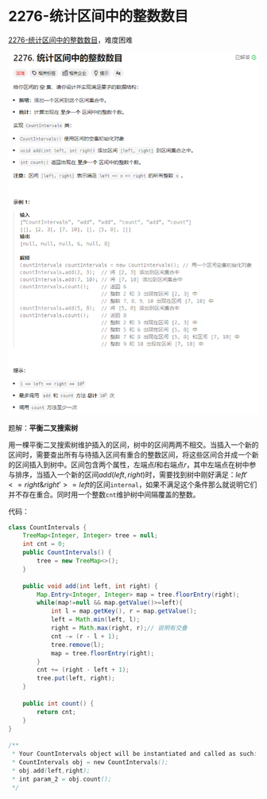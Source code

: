 # 2276-统计区间中的整数数目

[2276-统计区间中的整数数目](https://leetcode.cn/problems/count-integers-in-intervals/description/?envType=daily-question&envId=2023-12-16)，难度困难

![image-20231216234457772](https://raw.githubusercontent.com/lqyspace/mypic/master/PicBed202312162344805.png)

题解：**平衡二叉搜索树**

用一棵平衡二叉搜索树维护插入的区间，树中的区间两两不相交。当插入一个新的区间时，需要查出所有与待插入区间有重合的整数区间，将这些区间合并成一个新的区间插入到树中。区间包含两个属性，左端点$l$和右端点$r$，其中左端点在树中参与排序，当插入一个新的区间$add(left, right)$时，需要找到树中刚好满足：$left'<=right \& right'>=left$的区间`internal`，如果不满足这个条件那么就说明它们并不存在重合。同时用一个整数`cnt`维护树中间隔覆盖的整数。

代码：

```java
class CountIntervals {
    TreeMap<Integer, Integer> tree = null;
    int cnt = 0;
    public CountIntervals() {
        tree = new TreeMap<>();
    }
    
    public void add(int left, int right) {
        Map.Entry<Integer, Integer> map = tree.floorEntry(right);
        while(map!=null && map.getValue()>=left){
            int l = map.getKey(), r = map.getValue();
            left = Math.min(left, l);
            right = Math.max(right, r);// 说明有交叠
            cnt -= (r - l + 1);
            tree.remove(l);
            map = tree.floorEntry(right);
        }
        cnt += (right - left + 1);
        tree.put(left, right);
    }
    
    public int count() {
        return cnt;
    }
}

/**
 * Your CountIntervals object will be instantiated and called as such:
 * CountIntervals obj = new CountIntervals();
 * obj.add(left,right);
 * int param_2 = obj.count();
 */
```

